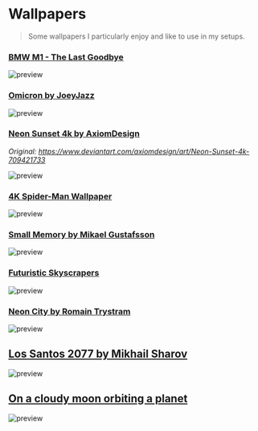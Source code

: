 # Wallpapers

> Some wallpapers I particularly enjoy and like to use in my setups.

### [BMW M1 - The Last Goodbye](https://www.reddit.com/r/wallpapers/comments/ell52m/bmw_m1_the_last_goodbye_1920x1080/)

![preview](https://preview.redd.it/ctqqxmyhfg941.png?width=960&crop=smart&auto=webp&s=f7fd610d71647b5d87e7217d8e0daf450718f03c)

### [Omicron by JoeyJazz](https://www.reddit.com/r/wallpapers/comments/ekkvfg/omicron_by_joeyjazz_3840x2160/)

![preview](https://preview.redd.it/dd1rrym6n1941.png?width=960&crop=smart&auto=webp&s=386701d6f1c85b5576e9d26bcccbdbf22b7e5060)

### [Neon Sunset 4k by AxiomDesign](https://www.reddit.com/r/wallpapers/comments/9yqjxj/vaporwave_sunset_4k/)

*Original: https://www.deviantart.com/axiomdesign/art/Neon-Sunset-4k-709421733*

![preview](https://external-preview.redd.it/NXaM31uCGigLDeBAPwnQaMQjQF8SQHFph3pEDbemTo8.jpg?width=960&crop=smart&auto=webp&s=8b9edb884210486124c5c0e00fb3e9447160044a)

### [4K Spider-Man Wallpaper](https://www.reddit.com/r/wallpapers/comments/cbktut/4k_spiderman_wallpaper_3840x2160/)

![preview](https://preview.redd.it/t9np10qvti931.png?width=960&crop=smart&auto=webp&s=8ed2d97e504ce6d13ddb6ba2dbb6afa7cd47b420)

### [Small Memory by Mikael Gustafsson](https://www.reddit.com/r/wallpapers/comments/edn0ju/4k_desktop_wallpaper/)

![preview](https://preview.redd.it/c3uhsgo1vx541.jpg?width=960&crop=smart&auto=webp&s=fe0a8bdb9635673d7025293326c8d8ee47fa6703)

### [Futuristic Skyscrapers](https://www.reddit.com/r/wallpaper/comments/eay3yg/futuristic_skyscrapers_2560_x_1440/)

![preview](https://preview.redd.it/8bsf1dtgcs441.jpg?width=960&crop=smart&auto=webp&s=2c137fd17441b2be7c4f4578e4f011e53748b345)

### [Neon City by Romain Trystram](https://www.reddit.com/r/wallpapers/comments/ev6kc2/neon_city_3840x2160/)

![preview](https://preview.redd.it/7a86e9v99jd41.jpg?width=960&crop=smart&auto=webp&s=4f82437604590d406c831f22cf458b817a879df0)

## [Los Santos 2077 by Mikhail Sharov](https://www.reddit.com/r/wallpapers/comments/goou59/los_santos_2077_by_mikhail_sharov_1920x1080/)

![preview](https://preview.redd.it/ir6oxx0vzc051.png?width=960&crop=smart&auto=webp&s=7a50944ebe60ac404a1578933fe319654bec0bbf)

## [On a cloudy moon orbiting a planet](https://www.reddit.com/r/MesmerisingSpace/comments/gq8yr5/on_a_cloudy_moon_orbiting_a_planet_digital_art/)

![preview](https://preview.redd.it/3zktdf8w5w051.jpg?width=960&crop=smart&auto=webp&s=092f453d94d6aa02cf69af22a0e3073e73f7ef97)
